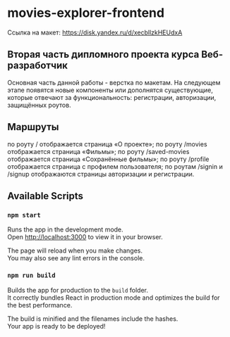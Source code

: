 # movies-explorer-frontend

Ссылка на макет:
https://disk.yandex.ru/d/xecbllzkHEUdxA

## Вторая часть дипломного проекта курса Веб-разработчик

Основная часть данной работы - верстка по макетам. На следующем этапе появятся новые компоненты или дополнятся существующие, которые отвечают за функциональность:
регистрации,
авторизации,
защищённых роутов.

## Маршруты

по роуту / отображается страница «О проекте»;
по роуту /movies отображается страница «Фильмы»;
по роуту /saved-movies отображается страница «Сохранённые фильмы»;
по роуту /profile отображается страница с профилем пользователя;
по роутам /signin и /signup отображаются страницы авторизации и регистрации.

## Available Scripts

### `npm start`

Runs the app in the development mode.\
Open [http://localhost:3000](http://localhost:3000) to view it in your browser.

The page will reload when you make changes.\
You may also see any lint errors in the console.

### `npm run build`

Builds the app for production to the `build` folder.\
It correctly bundles React in production mode and optimizes the build for the best performance.

The build is minified and the filenames include the hashes.\
Your app is ready to be deployed!